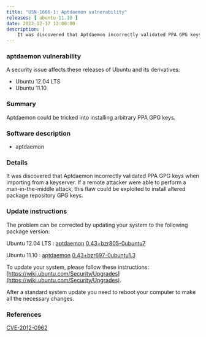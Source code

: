 ```yaml
---
title: "USN-1666-1: Aptdaemon vulnerability"
releases: [ ubuntu-11.10 ]
date: 2012-12-17 12:00:00
description: |
    It was discovered that Aptdaemon incorrectly validated PPA GPG keys when importing from a keyserver. If a remote attacker were able to perform a man-in-the-middle attack, this flaw could be exploited to install altered package repository GPG keys. 
--- 
```

 
### aptdaemon vulnerability

A security issue affects these releases of Ubuntu and its derivatives:

* Ubuntu 12.04 LTS
* Ubuntu 11.10

### Summary

Aptdaemon could be tricked into installing arbitrary PPA GPG keys. 

### Software description

* aptdaemon 

### Details

It was discovered that Aptdaemon incorrectly validated PPA GPG keys when importing from a keyserver. If a remote attacker were able to perform a man-in-the-middle attack, this flaw could be exploited to install altered package repository GPG keys. 

### Update instructions

The problem can be corrected by updating your system to the following package version:

Ubuntu 12.04 LTS
 : [aptdaemon](https://launchpad.net/ubuntu/+source/aptdaemon) <span> [0.43+bzr805-0ubuntu7](https://launchpad.net/ubuntu/+source/aptdaemon/0.43+bzr805-0ubuntu7) </span> 

Ubuntu 11.10
 : [aptdaemon](https://launchpad.net/ubuntu/+source/aptdaemon) <span> [0.43+bzr697-0ubuntu1.3](https://launchpad.net/ubuntu/+source/aptdaemon/0.43+bzr697-0ubuntu1.3) </span> 

To update your system, please follow these instructions: [https://wiki.ubuntu.com/Security/Upgrades](https://wiki.ubuntu.com/Security/Upgrades).

After a standard system update you need to reboot your computer to make all the necessary changes. 

### References

 [CVE-2012-0962](http://people.ubuntu.com/~ubuntu-security/cve/CVE-2012-0962)
 
